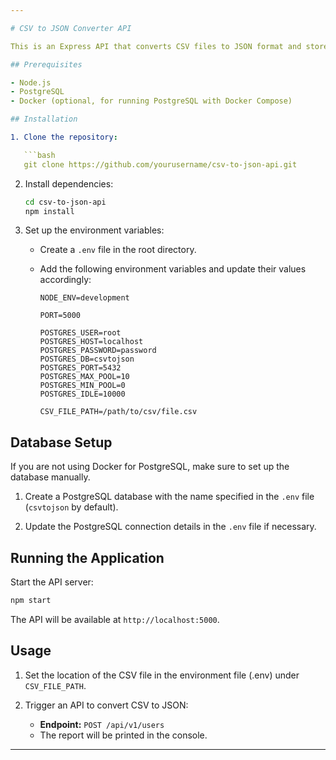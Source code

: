 ```yaml
---

# CSV to JSON Converter API

This is an Express API that converts CSV files to JSON format and stores the data in a PostgreSQL database. It also generates an age distribution report based on the user data stored in the database.

## Prerequisites

- Node.js
- PostgreSQL
- Docker (optional, for running PostgreSQL with Docker Compose)

## Installation

1. Clone the repository:

   ```bash
   git clone https://github.com/yourusername/csv-to-json-api.git
   ```

2. Install dependencies:

   ```bash
   cd csv-to-json-api
   npm install
   ```

3. Set up the environment variables:

   - Create a `.env` file in the root directory.
   - Add the following environment variables and update their values accordingly:

     ```plaintext
     NODE_ENV=development

     PORT=5000

     POSTGRES_USER=root
     POSTGRES_HOST=localhost
     POSTGRES_PASSWORD=password
     POSTGRES_DB=csvtojson
     POSTGRES_PORT=5432
     POSTGRES_MAX_POOL=10
     POSTGRES_MIN_POOL=0
     POSTGRES_IDLE=10000

     CSV_FILE_PATH=/path/to/csv/file.csv
     ```

## Database Setup

If you are not using Docker for PostgreSQL, make sure to set up the database manually.

1. Create a PostgreSQL database with the name specified in the `.env` file (`csvtojson` by default).

2. Update the PostgreSQL connection details in the `.env` file if necessary.

## Running the Application

Start the API server:

```bash
npm start
```

The API will be available at `http://localhost:5000`.

## Usage

1. Set the location of the CSV file in the environment file (.env) under `CSV_FILE_PATH`.

2. Trigger an API to convert CSV to JSON:
   - **Endpoint:** `POST /api/v1/users`
   - The report will be printed in the console.

---
```

